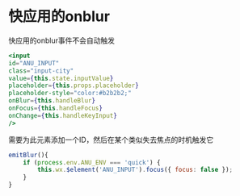 # 快应用的onblur

快应用的onblur事件不会自动触发
```jsx
<input
id="ANU_INPUT"
class="input-city"
value={this.state.inputValue}
placeholder={this.props.placeholder}
placeholder-style="color:#b2b2b2;"
onBlur={this.handleBlur}
onFocus={this.handleFocus}
onChange={this.handleKeyInput}
/>
```

需要为此元素添加一个ID，然后在某个类似失去焦点的时机触发它

```javascript
emitBlur(){
    if (process.env.ANU_ENV === 'quick') {
        this.wx.$element('ANU_INPUT').focus({ focus: false });
    }
}
```